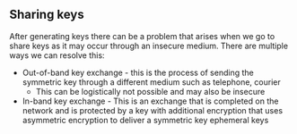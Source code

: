 ## Sharing keys
After generating keys there can be a problem that arises when we go to share keys as it may occur through an insecure medium. There are multiple ways we can resolve this:
- Out-of-band key exchange - this is the process of sending the symmetric key through a different medium such as telephone, courier
	- This can be logistically not possible and may also be insecure 
- In-band key exchange - This is an exchange that is completed on the network and is protected by a key with additional encryption that uses asymmetric encryption to deliver a symmetric key 
ephemeral keys
